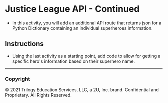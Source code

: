 # Justice League API - Continued

* In this activity, you will add an additional API route that returns json for a Python Dictionary containing an individual superheroes information.

## Instructions

* Using the last activity as a starting point, add code to allow for getting a specific hero's information based on their superhero name.

- - -

### Copyright

© 2021 Trilogy Education Services, LLC, a 2U, Inc. brand.  Confidential and Proprietary.  All Rights Reserved.
